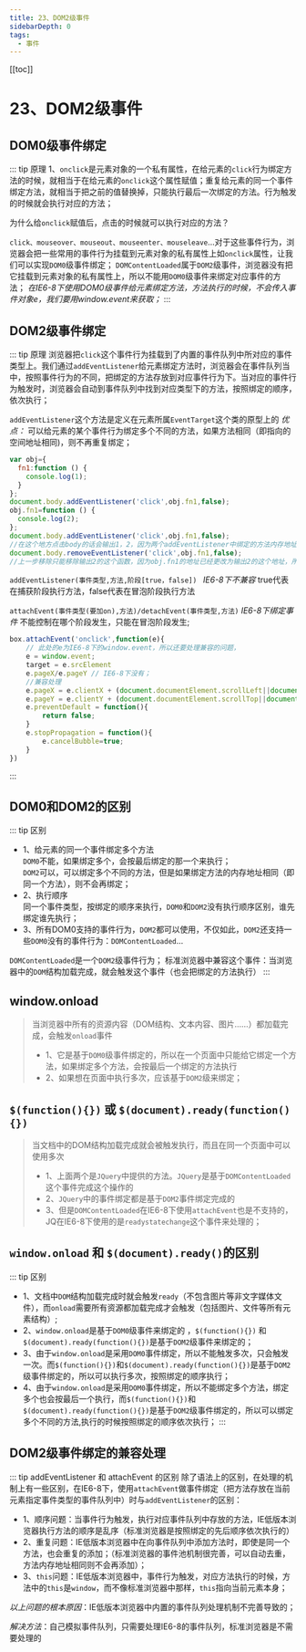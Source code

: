 ```yaml
---
title: 23、DOM2级事件
sidebarDepth: 0
tags:
  - 事件
---
```

[[toc]]
# 23、DOM2级事件
## DOM0级事件绑定
::: tip 原理
1、`onclick`是元素对象的一个私有属性，在给元素的`click`行为绑定方法的时候，就相当于在给元素的`onclick`这个属性赋值；重复给元素的同一个事件绑定方法，就相当于把之前的值替换掉，只能执行最后一次绑定的方法。行为触发的时候就会执行对应的方法；

为什么给`onclick`赋值后，点击的时候就可以执行对应的方法？

`click、mouseover、mouseout、mouseenter、mouseleave`...对于这些事件行为，浏览器会把一些常用的事件行为挂载到元素对象的私有属性上如`onclick`属性，让我们可以实现`DOM0`级事件绑定；
`DOMContentLoaded`属于`DOM2`级事件，浏览器没有把它挂载到元素对象的私有属性上，所以不能用`DOM0`级事件来绑定对应事件的方法；
*在IE6-8下使用DOM0级事件给元素绑定方法，方法执行的时候，不会传入事件对象e，我们要用window.event来获取；*
:::
## DOM2级事件绑定
::: tip 原理
浏览器把`click`这个事件行为挂载到了内置的事件队列中所对应的事件类型上。我们通过`addEventListener`给元素绑定方法时，浏览器会在事件队列当中，按照事件行为的不同，把绑定的方法存放到对应事件行为下。当对应的事件行为触发时，浏览器会自动到事件队列中找到对应类型下的方法，按照绑定的顺序，依次执行；

`addEventListener`这个方法是定义在元素所属`EventTarget`这个类的原型上的
*优点：* 可以给元素的某个事件行为绑定多个不同的方法，如果方法相同（即指向的空间地址相同)，则不再重复绑定；
```js
var obj={
  fn1:function () {
    console.log(1);
  }
};
document.body.addEventListener('click',obj.fn1,false);
obj.fn1=function () {
  console.log(2);
};
document.body.addEventListener('click',obj.fn1,false);
//在这个地方点击body的话会输出1，2，因为两个addEventListener中绑定的方法内存地址不是同一个所以两次都会绑定；
document.body.removeEventListener('click',obj.fn1,false);
//上一步移除只能移除输出2的这个函数，因为obj.fn1的地址已经更改为输出2的这个地址，所以点击的时候只输出1，不会输出2；
```
`addEventListener(事件类型,方法,阶段[true，false]) `  *IE6-8下不兼容*
true代表在捕获阶段执行方法，false代表在冒泡阶段执行方法

`attachEvent(事件类型(要加on),方法)/detachEvent(事件类型,方法)`  *IE6-8下绑定事件*
不能控制在哪个阶段发生，只能在冒泡阶段发生;
```js
box.attachEvent('onclick',function(e){
	// 此处的e为IE6-8下的window.event，所以还要处理兼容的问题，
	e = window.event;
	target = e.srcElement
	e.pageX/e.pageY // IE6-8下没有；
	//兼容处理
	e.pageX = e.clientX + (document.documentElement.scrollLeft||document.body.scrollLeft);
	e.pageY = e.clientY + (document.documentElement.scrollTop||document.body.scrollTop);
	e.preventDefault = function(){
		return false;
	}
	e.stopPropagation = function(){
		e.cancelBubble=true;
	}
})
```
:::
## DOM0和DOM2的区别
::: tip 区别
- 1、给元素的同一个事件绑定多个方法<br>
  `DOM0`不能，如果绑定多个，会按最后绑定的那一个来执行；<br>
  `DOM2`可以，可以绑定多个不同的方法，但是如果绑定方法的内存地址相同（即同一个方法），则不会再绑定；
- 2、执行顺序<br>
  同一个事件类型，按绑定的顺序来执行，`DOM0`和`DOM2`没有执行顺序区别，谁先绑定谁先执行；
- 3、所有DOM0支持的事件行为，`DOM2`都可以使用，不仅如此，`DOM2`还支持一些`DOM0`没有的事件行为：`DOMContentLoaded`...

`DOMContentLoaded`是一个`DOM2`级事件行为；
标准浏览器中兼容这个事件：当浏览器中的`DOM`结构加载完成，就会触发这个事件（也会把绑定的方法执行）
:::

## window.onload
>当浏览器中所有的资源内容（DOM结构、文本内容、图片……）都加载完成，会触发`onload`事件
>- 1、它是基于`DOM0`级事件绑定的，所以在一个页面中只能给它绑定一个方法，如果绑定多个方法，会按最后一个绑定的方法执行
>- 2、如果想在页面中执行多次，应该基于`DOM2`级来绑定；

## `$(function(){})` 或 `$(document).ready(function(){})`
>当文档中的DOM结构加载完成就会被触发执行，而且在同一个页面中可以使用多次
>- 1、上面两个是`JQuery`中提供的方法。`JQuery`是基于`DOMContentLoaded`这个事件完成这个操作的
>- 2、`JQuery`中的事件绑定都是基于`DOM2`事件绑定完成的
>- 3、但是`DOMContentLoaded`在IE6-8下使用`attachEvent`也是不支持的，JQ在IE6-8下使用的是`readystatechange`这个事件来处理的；

## `window.onload` 和 `$(document).ready()`的区别
::: tip 区别
- 1、文档中`DOM`结构加载完成时就会触发`ready`（不包含图片等非文字媒体文件），而`onload`需要所有资源都加载完成才会触发（包括图片、文件等所有元素结构）;
- 2、`window.onload`是基于`DOM0`级事件来绑定的 ，`$(function(){})` 和 `$(document).ready(function(){})`是基于`DOM2`级事件来绑定的；
- 3、由于`window.onload`是采用`DOM0`事件绑定，所以不能触发多次，只会触发一次。而`$(function(){})`和`$(document).ready(function(){})`是基于`DOM2`级事件绑定的，所以可以执行多次，按照绑定的顺序执行；
- 4、由于`window.onload`是采用`DOM0`事件绑定，所以不能绑定多个方法，绑定多个也会按最后一个执行，而`$(function(){})`和`$(document).ready(function(){})`是基于`DOM2`级事件绑定的，所以可以绑定多个不同的方法,执行的时候按照绑定的顺序依次执行；
:::
## DOM2级事件绑定的兼容处理
::: tip addEventListener 和 attachEvent 的区别
除了语法上的区别，在处理的机制上有一些区别，在IE6-8下，使用`attachEvent`做事件绑定（把方法存放在当前元素指定事件类型的事件队列中）时与`addEventListener`的区别：
- 1、顺序问题：当事件行为触发，执行对应事件队列中存放的方法，IE低版本浏览器执行方法的顺序是乱序（标准浏览器是按照绑定的先后顺序依次执行的）
- 2、重复问题：IE低版本浏览器中在向事件队列中添加方法时，即使是同一个方法，也会重复的添加；（标准浏览器的事件池机制很完善，可以自动去重，方法内存地址相同则不会再添加）；
- 3、`this`问题：IE低版本浏览器中，事件行为触发，对应方法执行的时候，方法中的`this`是`window`，而不像标准浏览器中那样，`this`指向当前元素本身；

*以上问题的根本原因*：IE低版本浏览器中内置的事件队列处理机制不完善导致的；

*解决方法*：自己模拟事件队列，只需要处理IE6-8的事件队列，标准浏览器是不需要处理的